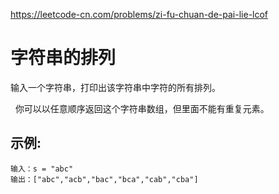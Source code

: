 
<https://leetcode-cn.com/problems/zi-fu-chuan-de-pai-lie-lcof>

# 字符串的排列

输入一个字符串，打印出该字符串中字符的所有排列。

 
你可以以任意顺序返回这个字符串数组，但里面不能有重复元素。


## 示例:
```
输入：s = "abc"
输出：["abc","acb","bac","bca","cab","cba"]
```